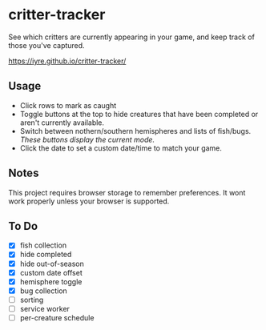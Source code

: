 # critter-tracker
See which critters are currently appearing in your game, and keep track of those you've captured.

https://iyre.github.io/critter-tracker/

## Usage
* Click rows to mark as caught
* Toggle buttons at the top to hide creatures that have been completed or aren't currently available. 
* Switch between nothern/southern hemispheres and lists of fish/bugs. *These buttons display the current mode.*
* Click the date to set a custom date/time to match your game.

## Notes
This project requires browser storage to remember preferences. It wont work properly unless your browser is supported.

## To Do
- [X] fish collection
- [X] hide completed
- [X] hide out-of-season
- [X] custom date offset
- [X] hemisphere toggle
- [X] bug collection
- [ ] sorting
- [ ] service worker
- [ ] per-creature schedule
